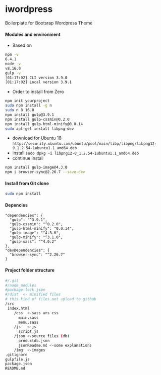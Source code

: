 # iwordpress
Boilerplate for Bootsrap Wordpress Theme

#### Modules and environment
* Based on

```bash
npm -v
6.4.1
node -v
v8.16.0
gulp -v
[01:17:02] CLI version 3.9.0
[01:17:02] Local version 3.9.1
```
* Order to install from Zero

```bash
npm init yourproject
sudo npm install -g n
sudo n 8.16.0
npm install gulp@3.9.1
npm install gulp-cssmin@0.2.0
npm install gulp-html-minify@0.0.14
sudo apt-get install libpng-dev
```

- download for Ubuntu 18 `http://security.ubuntu.com/ubuntu/pool/main/libp/libpng/libpng12-0_1.2.54-1ubuntu1.1_amd64.deb`
- install `sudo dpkg -i libpng12-0_1.2.54-1ubuntu1.1_amd64.deb`
- continue install

```bash
npm install gulp-image@4.3.0
npm i browser-sync@2.26.7 --save-dev
```

#### Install from Git clone

```bash
sudo npm install
```

#### Depencies
```
"dependencies": {
  "gulp": "^3.9.1",
  "gulp-cssmin": "^0.2.0",
  "gulp-html-minify": "0.0.14",
  "gulp-image": "^4.3.0",
  "gulp-minify": "^3.1.0",
  "gulp-sass": "^4.0.2"
},
"devDependencies": {
  "browser-sync": "^2.26.7"
}
```

#### Project folder structure
```bash
#/.git
#/node_modules
#package-lock.json
#/dist  <- minified files
# this kind of files not upload to github
/src
 index.html
    /css  <-sass ans css
      main.sass
      menu.sass
    /js   <-js
      script.js
    /json <-source files (db)
      productdb.json
      jsonReadme.md <-some explanations
    /img  <-images
.gitignore
gulpfile.js
package.json
README.md

```

